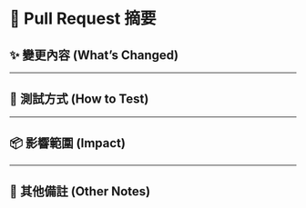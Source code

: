 # 🚀 Pull Request 摘要

## ✨ 變更內容 (What’s Changed)

<!-- 請簡要描述這個 PR 做了什麼改動。可用 Copilot/ChatGPT 幫你自動生成這一段。 -->

---

## 🧪 測試方式 (How to Test)

<!-- 說明如何驗證這個 PR 的功能，或貼上測試結果截圖 -->

---

## 📦 影響範圍 (Impact)

<!-- 這個改動會影響哪些功能？有沒有破壞性變更？ -->

---

## 📝 其他備註 (Other Notes)

<!-- 其他需要 reviewers 注意的地方 -->
